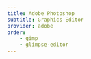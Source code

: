 ```yaml
---
title: Adobe Photoshop
subtitle: Graphics Editor
provider: adobe
order: 
    - gimp
    - glimpse-editor
---
```

